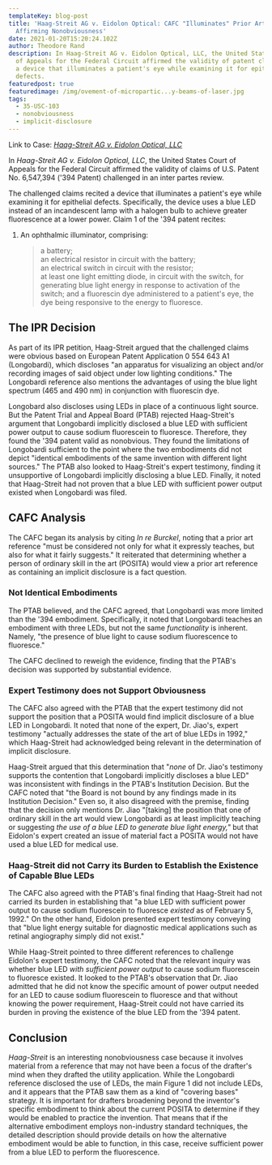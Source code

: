 ```yaml
---
templateKey: blog-post
title: 'Haag-Streit AG v. Eidolon Optical: CAFC "Illuminates" Prior Art in
  Affirming Nonobviousness'
date: 2021-01-20T15:20:24.102Z
author: Theodore Rand
description: In Haag-Streit AG v. Eidolon Optical, LLC, the United States Court
  of Appeals for the Federal Circuit affirmed the validity of patent claims for
  a device that illuminates a patient's eye while examining it for epithelial
  defects.
featuredpost: true
featuredimage: /img/ovement-of-micropartic...y-beams-of-laser.jpg
tags:
  - 35-USC-103
  - nonobviousness
  - implicit-disclosure
---
```

Link to Case: *[Haag-Streit AG v. Eidolon Optical, LLC](http://www.cafc.uscourts.gov/sites/default/files/opinions-orders/20-1485.OPINION.1-19-2021_1719022.pdf)*

In *Haag-Streit AG v. Eidolon Optical, LLC*, the United States Court of Appeals for the Federal Circuit affirmed the validity of claims of U.S. Patent No. 6,547,394 ('394 Patent) challenged in an inter partes review. 

The challenged claims recited a device that illuminates a patient's eye while examining it for epithelial defects. Specifically, the device uses a blue LED instead of an incandescent lamp with a halogen bulb to achieve greater fluorescence at a lower power. Claim 1 of the '394 patent recites:

1. An ophthalmic illuminator, comprising:

   > a battery; <br/>
   > an electrical resistor in circuit with the battery;<br/>
   > an electrical switch in circuit with the resistor;<br/>
   > at least one light emitting diode, in circuit with the switch, for generating blue light energy in response to activation of the switch; and
   > a fluorescin dye administered to a patient's eye, the dye being responsive to the energy to fluoresce.

## The IPR Decision

As part of its IPR petition, Haag-Streit argued that the challenged claims were obvious based on European Patent Application 0 554 643 A1 (Longobardi), which discloses "an apparatus for visualizing an object and/or recording images of said object under low lighting conditions." The Longobardi reference also mentions the advantages of using the blue light spectrum (465 and 490 nm) in conjunction with fluorescin dye. 

Longobard also discloses using LEDs in place of a continuous light source. But the Patent Trial and Appeal Board (PTAB) rejected Haag-Streit's argument that Longobardi implicitly disclosed a blue LED with sufficient power output to cause sodium fluorescein to fluoresce. Therefore, they found the '394 patent valid as nonobvious. They found the limitations of Longobardi sufficient to the point where the two embodiments did not depict "identical embodiments of the same invention with different light sources." The PTAB also looked to Haag-Streit's expert testimony, finding it unsupportive of Longobardi implicitly disclosing a blue LED. Finally, it noted that Haag-Streit had not proven that a blue LED with sufficient power output existed when Longobardi was filed.

## CAFC Analysis

The CAFC began its analysis by citing *In re Burckel*, noting that a prior art reference "must be considered not only for what it expressly teaches, but also for what it fairly suggests." It reiterated that determining whether a person of ordinary skill in the art (POSITA) would view a prior art reference as containing an implicit disclosure is a fact question.

### Not Identical Embodiments

The PTAB believed, and the CAFC agreed, that Longobardi was more limited than the '394 embodiment. Specifically, it noted that Longobardi teaches an embodiment with three LEDs, but not the same *functionality* is inherent. Namely, "the presence of blue light to cause sodium fluorescence to fluoresce."

The CAFC declined to reweigh the evidence, finding that the PTAB's decision was supported by substantial evidence.

### Expert Testimony does not Support Obviousness

The CAFC also agreed with the PTAB that the expert testimony did not support the position that a POSITA would find implicit disclosure of a blue LED in Longobardi. It noted that none of the expert, Dr. Jiao's, expert testimony "actually addresses the state of the art of blue LEDs in 1992," which Haag-Streit had acknowledged being relevant in the determination of implicit disclosure. 

Haag-Streit argued that this determination that "*none* of Dr. Jiao's testimony supports the contention that Longobardi implicitly discloses a blue LED" was inconsistent with findings in the PTAB's Institution Decision. But the CAFC noted that "the Board is not bound by any findings made in its Institution Decision." Even so, it also disagreed with the premise, finding that the decision only mentions Dr. Jiao "\[taking] the position that one of ordinary skill in the art would view Longobardi as at least implicitly teaching or suggesting *the use of a blue LED to generate blue light energy,"* but that Eidolon's expert created an issue of material fact a POSITA would not have used a blue LED for medical use.

### Haag-Streit did not Carry its Burden to Establish the Existence of Capable Blue LEDs

The CAFC also agreed with the PTAB's final finding that Haag-Streit had not carried its burden in establishing that "a blue LED with sufficient power output to cause sodium fluorescein to fluoresce *existed* as of February 5, 1992." On the other hand, Eidolon presented expert testimony conveying that "blue light energy suitable for diagnostic medical applications such as retinal angiography simply did not exist."

While Haag-Streit pointed to three different references to challenge Eidolon's expert testimony, the CAFC noted that the relevant inquiry was whether blue LED *with sufficient power output* to cause sodium fluorescein to fluoresce existed. It looked to the PTAB's observation that Dr. Jiao admitted that he did not know the specific amount of power output needed for an LED to cause sodium fluorescein to fluoresce and that without knowing the power requirement, Haag-Streit could not have carried its burden in proving the existence of the blue LED from the '394 patent.

## Conclusion

*Haag-Streit* is an interesting nonobviousness case because it involves material from a reference that may not have been a focus of the drafter's mind when they drafted the utility application. While the Longobardi reference disclosed the use of LEDs, the main Figure 1 did not include LEDs, and it appears that the PTAB saw them as a kind of "covering bases" strategy. It is important for drafters broadening beyond the inventor's specific embodiment to think about the current POSITA to determine if they would be enabled to practice the invention. That means that if the alternative embodiment employs non-industry standard techniques, the detailed description should provide details on how the alternative embodiment would be able to function, in this case, receive sufficient power from a blue LED to perform the fluorescence.